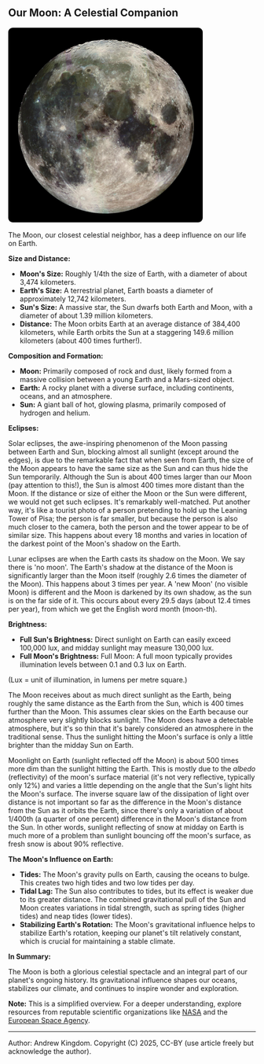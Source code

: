 ## Our Moon: A Celestial Companion

<a href="/articles/moon-PIA00405~large.jpg"><img src="/articles/moon-PIA00405~large.jpg" style="height:360px; aspect-ratio: 1; background-color: black; padding: 18px; border-radius: 9px;"></a>

The Moon, our closest celestial neighbor, has a deep influence on our life on Earth. 

**Size and Distance:**

* **Moon's Size:** Roughly 1/4th the size of Earth, with a diameter of about 3,474 kilometers.
* **Earth's Size:** A terrestrial planet, Earth boasts a diameter of approximately 12,742 kilometers.
* **Sun's Size:** A massive star, the Sun dwarfs both Earth and Moon, with a diameter of about 1.39 million kilometers.
* **Distance:** The Moon orbits Earth at an average distance of 384,400 kilometers, while Earth orbits the Sun at a staggering 149.6 million kilometers (about 400 times further!).

**Composition and Formation:**

* **Moon:** Primarily composed of rock and dust, likely formed from a massive collision between a young Earth and a Mars-sized object.
* **Earth:** A rocky planet with a diverse surface, including continents, oceans, and an atmosphere.
* **Sun:** A giant ball of hot, glowing plasma, primarily composed of hydrogen and helium.

**Eclipses:**

Solar eclipses, the awe-inspiring phenomenon of the Moon passing between Earth and Sun, blocking almost all sunlight (except around the edges), is due to the remarkable fact that when seen from Earth, the size of the Moon appears to have the same size as the Sun and can thus hide the Sun temporarily. Although the Sun is about 400 times larger than our Moon (pay attention to this!), the Sun is almost 400 times more distant than the Moon. If the distance or size of either the Moon or the Sun were different, we would not get such eclipses. It's remarkably well-matched. Put another way, it's like a tourist photo of a person pretending to hold up the Leaning Tower of Pisa; the person is far smaller, but because the person is also much closer to the camera, both the person and the tower appear to be of similar size. This happens about every 18 months and varies in location of the darkest point of the Moon's shadow on the Earth.

Lunar eclipses are when the Earth casts its shadow on the Moon. We say there is 'no moon'. The Earth's shadow at the distance of the Moon is significantly larger than the Moon itself (roughly 2.6 times the diameter of the Moon). This happens about 3 times per year. A 'new Moon' (no visible Moon) is different and the Moon is darkened by its own shadow, as the sun is on the far side of it. This occurs about every 29.5 days (about 12.4 times per year), from which we get the English word month (moon-th).

**Brightness:**

* **Full Sun's Brightness:** Direct sunlight on Earth can easily exceed 100,000 lux, and midday sunlight may measure 130,000 lux.
* **Full Moon's Brightness:** Full Moon: A full moon typically provides illumination levels between 0.1 and 0.3 lux on Earth.

(Lux = unit of illumination, in lumens per metre square.)

The Moon receives about as much direct sunlight as the Earth, being roughly the same distance as the Earth from the Sun, which is 400 times further than the Moon. This assumes clear skies on the Earth because our atmosphere very slightly blocks sunlight. The Moon does have a detectable atmosphere, but it's so thin that it's barely considered an atmosphere in the traditional sense. Thus the sunlight hitting the Moon's surface is only a little brighter than the midday Sun on Earth.

Moonlight on Earth (sunlight reflected off the Moon) is about 500 times more dim than the sunlight hitting the Earth. This is mostly due to the *albedo* (reflectivity) of the moon's surface material (it's not very reflective, typically only 12%) and varies a little depending on the angle that the Sun's light hits the Moon's surface. The inverse square law of the dissipation of light over distance is not important so far as the difference in the Moon's distance from the Sun as it orbits the Earth, since there's only a variation of about 1/400th (a quarter of one percent) difference in the Moon's distance from the Sun. In other words, sunlight reflecting of snow at midday on Earth is much more of a problem than sunlight bouncing off the moon's surface, as fresh snow is about 90% reflective. 

**The Moon's Influence on Earth:**

* **Tides:** The Moon's gravity pulls on Earth, causing the oceans to bulge. This creates two high tides and two low tides per day.
* **Tidal Lag:** The Sun also contributes to tides, but its effect is weaker due to its greater distance. The combined gravitational pull of the Sun and Moon creates variations in tidal strength, such as spring tides (higher tides) and neap tides (lower tides).
* **Stabilizing Earth's Rotation:** The Moon's gravitational influence helps to stabilize Earth's rotation, keeping our planet's tilt relatively constant, which is crucial for maintaining a stable climate.

**In Summary:**

The Moon is both a glorious celestial spectacle and an integral part of our planet's ongoing history. Its gravitational influence shapes our oceans, stabilizes our climate, and continues to inspire wonder and exploration.

**Note:** This is a simplified overview. For a deeper understanding, explore resources from reputable scientific organizations like [NASA](https://www.nasa.gov/?search=moon) and the [European Space Agency](https://www.esa.int/esearch?q=moon).

---
Author: Andrew Kingdom. Copyright (C) 2025, CC-BY (use article freely but acknowledge the author).

